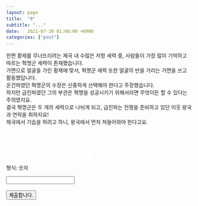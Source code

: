```yaml
---
layout: page
title:  "9"
subtitle: "..."
date:   2021-07-30 01:00:00 +0900
categories: ["post"]
---
```


<script>
  function jsMove(){
    var baselink = "/labyrinth/un5"
    var pc = document.getElementById('passcode').value;
    window.open(baselink.concat(pc));
  }
</script>

한편 황제를 무너뜨리려는 제국 내 수많은 저항 세력 중, 사람들이 가장 많이 기억하고 따르는 혁명군 세력이 존재했습니다. <br>
가면으로 얼굴을 가린 황제에 맞서, 혁명군 세력 또한 얼굴의 반을 가리는 가면을 쓰고 활동했답니다. <br>
온건파였던 혁명군의 수장은 신중하게 선택해야 한다고 주장했습니다. <br>
하지만 급진파였던 그의 부관은 혁명을 성공시키기 위해서라면 무엇이든 할 수 있다는 주의였지요. <br>
결국 혁명군은 두 개의 세력으로 나뉘게 되고, 급진파는 전쟁을 준비하고 있던 이웃 왕국과 연락을 취하지요! <br>
제국에서 기습을 하려고 하니, 왕국에서 먼저 쳐들어와야 한다고요. <br>
<span style="color:white">
오만에 대한 벌? 저지른 죄에 대한 벌? 죄를 인정하지 않은 것에 대한 벌? <br>
뭐가 되었든, 이제는 괜찮아. 가혹한 현실 대신 유치한 환상을 선택할 수 있다면, 나는 계속 이 곳에 머물러 있을래. <br>
... <br>
... 아무도 없어요...? 흐흑, 흑... <img src="/images/20181004.png" alt="20181004" style="width: 10%; height: 10%; "> <br>
</span>
형식: 숫자 <br>
  <form autocomplete='off' onsubmit = "jsMove();">
      <input id = 'passcode' type='text' required><br><br>
      <input type = 'submit' value = '제출합니다.'>
    </form>


